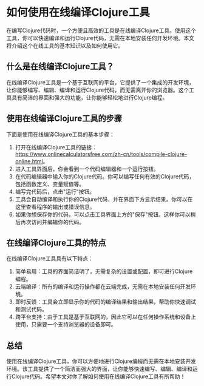 如何使用在线编译Clojure工具
=================

在编写Clojure代码时，一个方便且高效的工具是在线编译Clojure工具。使用这个工具，你可以快速编译和运行Clojure代码，无需在本地安装任何开发环境。本文将介绍这个在线工具的基本知识以及如何使用它。

什么是在线编译Clojure工具？
-----------------

在线编译Clojure工具是一个基于互联网的平台，它提供了一个集成的开发环境，让你能够编写、编辑、编译和运行Clojure代码，而无需离开你的浏览器。这个工具具有简洁的界面和强大的功能，让你能够轻松地进行Clojure编程。

使用在线编译Clojure工具的步骤
------------------

下面是使用在线编译Clojure工具的基本步骤：

1. 打开在线编译Clojure工具的链接：<https://www.onlinecalculatorsfree.com/zh-cn/tools/compile-clojure-online.html>。
2. 进入工具界面后，你会看到一个代码编辑器和一个运行按钮。
3. 在代码编辑器中输入你的Clojure代码。你可以编写任何有效的Clojure代码，包括函数定义、变量赋值等。
4. 编写完代码后，点击"运行"按钮。
5. 工具会自动编译和执行你的Clojure代码，并在界面下方显示结果。你可以在这里查看程序的输出或错误信息。
6. 如果你想保存你的代码，可以点击工具界面上方的"保存"按钮。这样你可以稍后再次访问并编辑你的代码。

在线编译Clojure工具的特点
----------------

在线编译Clojure工具具有以下特点：

1. 简单易用：工具的界面简洁明了，无需复杂的设置或配置，即可进行Clojure编程。
2. 云端编译：所有的编译和运行操作都在云端完成，无需在本地安装任何开发环境。
3. 即时反馈：工具会立即显示你的代码的编译结果和输出结果，帮助你快速调试和测试代码。
4. 跨平台支持：由于工具是基于互联网的，因此它可以在任何操作系统和设备上使用，只需要一个支持浏览器的设备即可。

总结
--

使用在线编译Clojure工具，你可以方便地进行Clojure编程而无需在本地安装开发环境。该工具提供了一个简洁而强大的界面，让你能够快速编写、编辑、编译和运行Clojure代码。希望本文对你了解如何使用在线编译Clojure工具有所帮助！
